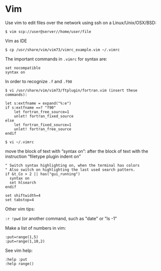 # Vim

Use vim to edit files over the network using ssh on a Linux/Unix/OSX/BSD:

    $ vim scp://user@server//home/user/file

Vim as IDE

    $ cp /usr/share/vim/vim73/vimrc_example.vim ~/.vimrc

The important commands in `.vimrc` for syntax are:

    set nocompatible
    syntax on

In order to recognize `.f` and `.f90`

    $ vi /usr/share/vim/vim73/ftplugin/fortran.vim (insert these commands):

```
let s:extfname = expand("%:e")
if s:extfname ==? "f90"
	let fortran_free_source=1
	unlet! fortran_fixed_source
else
	let fortran_fixed_source=1
	unlet! fortran_free_source
endif
```

    $ vi ~/.vimrc

move the block of text with “syntax on”:
after the block of text with the instruction “filetype plugin indent on”


```console
" Switch syntax highlighting on, when the terminal has colors
" Also switch on highlighting the last used search pattern.
if &t_Co > 2 || has("gui_running")
  syntax on
  set hlsearch
endif

set shiftwidth=4
set tabstop=4
```

Other vim tips:


`:r !pwd` (or another command, such as "date" or "ls -1"


Make a list of numbers in vim:

```
:put=range(1,5)
:put=range(1,10,2)
```

See vim help:

```
:help :put
:help range()
```
